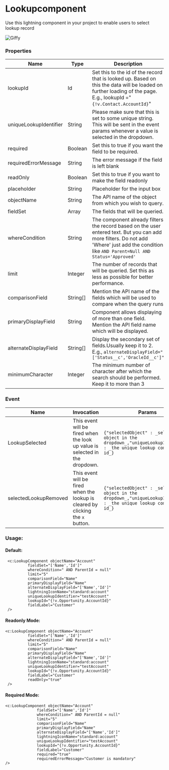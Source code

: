 # Lookupcomponent

Use this lightning component in your project to enable users to select lookup record

![Giffy](https://media.giphy.com/media/oUmpayMWuslNe/giphy.gif)

### Properties

| Name     					| Type    			| Description 											|
| --------------------------|-------------------|-------------------------------------------------------|
| lookupId  | Id   | Set this to the id of the record that is looked up. Based on this the data will be loaded on further loading of the page. E.g., lookupId ="`{!v.Contact.AccountId}`"    |
| uniqueLookupIdentifier | String | Please make sure that this is set to some unique string. This will be sent in the event params whenever a value is selected in the dropdown.    |
|required|Boolean|Set this to true if you want the field to be required.|
|requiredErrorMessage| String| The error message if the field is left blank|
|readOnly|Boolean|Set this to true if you want to make the field readonly|
|placeholder|String|Placeholder for the input box|
|objectName|String|The API name of the object from which you wish to query.|
|fieldSet|Array|The fields that will be queried.|
|whereCondition|String|The component already filters the record based on the user entered text. But you can add more filters. Do not add 'Where' just add the condition like `AND Parent=Null AND Status='Approved'`|
|limit|Integer|The number of records that will be queried. Set this as less as possible for better performance.|
|comparisonField|String[]|Mention the API name of the fields which will be used to compare when the query runs|
|primaryDisplayField|String|Component allows displaying of more than one field. Mention the API field name which will be displayed.|
|alternateDisplayField|String[]|Display the secondary set of fields.Usually keep it to 2. E.g., `alternateDisplayField="['Status__c','OracleId__c']"`|
|minimumCharacter|Integer|The minimum number of character after which the search should be performed. Keep it to more than 3|

### Event

|Name|Invocation | Params|
|----|-----------|-------|
|LookupSelected|This event will be fired when<br/>the look up value is selected in the dropdown.|`{"selectedObject" : _selected object in the dropdown_,"uniqueLookupIdentifier" : _the unique lookup component id_}`|
|selectedLookupRemoved|This event will be fired <br/>when the lookup is cleared by clicking the `x` button.|`{"selectedObject" : _selected object in the dropdown_,"uniqueLookupIdentifier" : _the unique lookup component id_}`|

### Usage:
	
  #### Default:
     <c:LookupComponent objectName="Account"
			  fieldSet="['Name','Id']"
			  whereCondition=" AND ParentId = null"
			  limit="5"
			  comparisonField="Name"
			  primaryDisplayField="Name"
			  alternateDisplayField="['Name','Id']"
			  lightningIconName="standard:account"
			  uniqueLookupIdentifier="testAccount"
			  lookupId="{!v.Opportunity.AccountId}"
			  fieldLabel="Customer"
     />
	 
 #### Readonly Mode:
    <c:LookupComponent objectName="Account"
			  fieldSet="['Name','Id']"
			  whereCondition=" AND ParentId = null"
			  limit="5"
			  comparisonField="Name"
			  primaryDisplayField="Name"
			  alternateDisplayField="['Name','Id']"
			  lightningIconName="standard:account"
			  uniqueLookupIdentifier="testAccount"
			  lookupId="{!v.Opportunity.AccountId}"
			  fieldLabel="Customer"
			  readOnly="true"
     />
  #### Required Mode:
	<c:LookupComponent objectName="Account"
				  fieldSet="['Name','Id']"
				  whereCondition=" AND ParentId = null"
				  limit="5"
				  comparisonField="Name"
				  primaryDisplayField="Name"
				  alternateDisplayField="['Name','Id']"
				  lightningIconName="standard:account"
				  uniqueLookupIdentifier="testAccount"
				  lookupId="{!v.Opportunity.AccountId}"
				  fieldLabel="Customer"
				  required="true"
				  requiredErrorMessage="Customer is mandatory"
	/>
